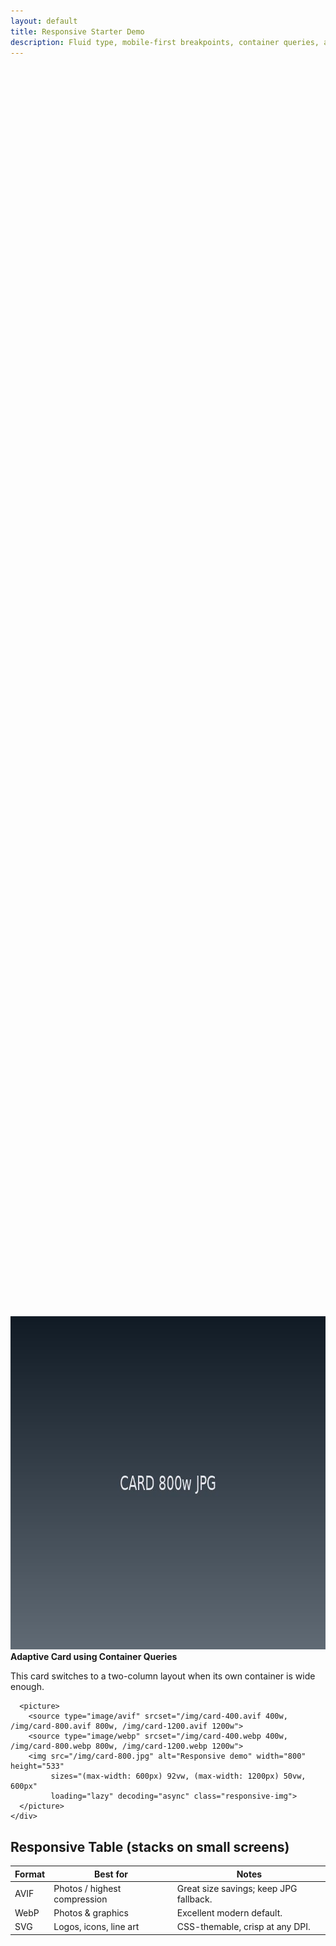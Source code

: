 ```yaml
---
layout: default
title: Responsive Starter Demo
description: Fluid type, mobile-first breakpoints, container queries, and image helpers.
---
```


<section class="hero"></section>

<article class="grid">
  <div class="card container card--media-right" style="grid-column: span 12;">
    <img src="/img/card-800.jpg" alt="Sample card image" width="800" height="533" class="responsive-media">
    <div class="flow">
      <h2 style="font-size:var(--step-2);margin:0">Adaptive Card using Container Queries</h2>
      <p>This card switches to a two-column layout when its own container is wide enough.</p>

      <picture>
        <source type="image/avif" srcset="/img/card-400.avif 400w, /img/card-800.avif 800w, /img/card-1200.avif 1200w">
        <source type="image/webp" srcset="/img/card-400.webp 400w, /img/card-800.webp 800w, /img/card-1200.webp 1200w">
        <img src="/img/card-800.jpg" alt="Responsive demo" width="800" height="533"
             sizes="(max-width: 600px) 92vw, (max-width: 1200px) 50vw, 600px"
             loading="lazy" decoding="async" class="responsive-img">
      </picture>
    </div>
  </div>
</article>

<section class="flow">
  <h2>Responsive Table (stacks on small screens)</h2>
  <table class="table table--stack">
    <thead>
      <tr><th>Format</th><th>Best for</th><th>Notes</th></tr>
    </thead>
    <tbody>
      <tr>
        <td data-label="Format">AVIF</td>
        <td data-label="Best for">Photos / highest compression</td>
        <td data-label="Notes">Great size savings; keep JPG fallback.</td>
      </tr>
      <tr>
        <td data-label="Format">WebP</td>
        <td data-label="Best for">Photos & graphics</td>
        <td data-label="Notes">Excellent modern default.</td>
      </tr>
      <tr>
        <td data-label="Format">SVG</td>
        <td data-label="Best for">Logos, icons, line art</td>
        <td data-label="Notes">CSS-themable, crisp at any DPI.</td>
      </tr>
    </tbody>
  </table>
</section>

<style>
.hero { min-height: 50vh; }
@media (max-width: 48rem) {
  .hero { background: center/cover no-repeat image-set(
    url('/img/hero-m.webp') 1x, url('/img/hero-m@2x.webp') 2x
  );}
}
@media (min-width: 48rem) {
  .hero { background: center/cover no-repeat image-set(
    url('/img/hero-d.webp') 1x, url('/img/hero-d@2x.webp') 2x
  );}
}
</style>
